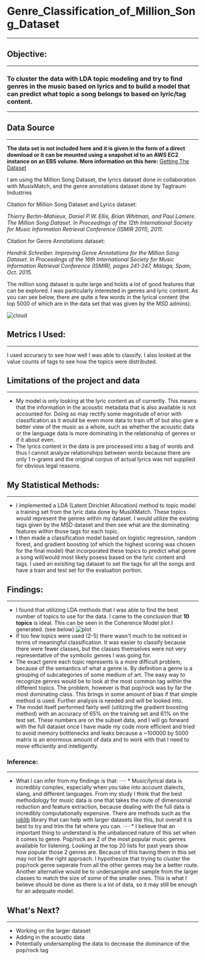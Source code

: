 # Genre_Classification_of_Million_Song_Dataset
---
## Objective:
---
### **To cluster the data with LDA topic modeling and try to find genres in the music based on lyrics and to build a model that can predict what topic a song belongs to based on lyric/tag content.**
---

## Data Source
---
**The data set is not included here and it is given in the form of a direct download or it can be mounted using a snapshot id to an AWS EC2 instance on an EBS volume. More information on this here:** 
[Getting The Dataset](https://labrosa.ee.columbia.edu/millionsong/pages/getting-dataset "Million Song Dataset")

I am using the Million Song Dataset, the lyrics dataset done in collaboration with MusixMatch, and the genre annotations dataset done by Tagtraum Industries


Citation for Million Song Dataset and Lyrics dataset:

*Thierry Bertin-Mahieux, Daniel P.W. Ellis, Brian Whitman, and Paul Lamere.*
*The Million Song Dataset. In Proceedings of the 12th International Society*
*for Music Information Retrieval Conference (ISMIR 2011), 2011.*


Citation for Genre Annotations dataset:

*Hendrik Schreiber.*
*Improving Genre Annotations for the Million Song Dataset.*
*In Proceedings of the 16th International Society for Music Information*
*Retrieval Conference (ISMIR), pages 241-247, Málaga, Spain, Oct. 2015.*

The million song dataset is quite large and holds a lot of good features that can be explored. I was particularly interested in genres and lyric content. As you can see below, there are quite a few words in the lyrical content (the top 5000 of which are in the data set that was given by the MSD admins).

![cloud](./wordcloud/words.png)

## Metrics I Used:
---
I used accuracy to see how well I was able to classify. I also looked at the value counts of tags to see how the topics were distributed.

 
## Limitations of the project and data
---
- My model is only looking at the lyric content as of currently. This means that the information in the acoustic metadata that is also available is not accounted for. Doing so may rectify some magnitude of error with classification as it would be even more data to train off of but also give a better view of the music as a whole, such as whether the acoustic data or the language data is more dominating in the relationship of genres or if it about even.
- The lyrics content in the data is pre processed into a bag of words and thus I cannot analyze relationships between words because there are only 1 n-grams and the original corpus of actual lyrics was not supplied for obvious legal reasons.

## My Statistical Methods:
----
 - I implemented a LDA (Latent Dirichlet Allocation) method to topic model a training set from the lyric data done by MusiXMatch. These topics would represent the genres within my dataset. I would utilize the existing tags given by the MSD dataset and then see what are the dominating features within those tags for each topic. 
 - I then made a classification model based on logistic regression, random forest, and gradient boosting (of which the highest scoring was chosen for the final model) that incorporated these topics to predict what genre a song will/would most likely posess based on the lyric content and tags. I used an exisiting tag dataset to set the tags for all the songs and have a train and test set for the evaluation portion.

## Findings:
---
 - I found that utilizing LDA methods that I was able to find the best number of topics to use for the data. I came to the conclusion that **10 topics** is ideal. This can be seen in the Coherence Model plot I generated. (see below)
![plot]('./model_plot.png')
 - If too few topics were used (2-5) there wasn't much to be noticed in terms of meaningful classification. It was easier to classify because there were fewer classes, but the classes themselves were not very representative of the symbolic genres I was going for.
 - The exact genre each topic represents is a more difficult problem, because of the semantics of what a genre is. By definition a genre is a grouping of subcategories of some medium of art. The easy way to recognize genres would be to look at the most common tag within the different topics. The problem, however is that pop/rock was by far the most dominating class. This brings in some amount of bias if that simple method is used. Further analysis is needed and will be looked into.
 - The model itself performed fairly well (utilizing the gradient boosting method) with an accuracy of 65% on the training set and 61% on the test set. These numbers are on the subset data, and I will go forward with the full dataset once I have made my code more efficient and tried to avoid memory bottlenecks and leaks because a ~100000 by 5000 matrix is an enormous amount of data and to work with that I need to move efficiently and intelligently.

### Inference:
----
 - What I can infer from my findings is that:
 ⋅⋅⋅⋅ * Music/lyrical data is incredibly complex, especially when you take into account dialects, slang, and different languages. From my study I think that the best methodology for music data is one that takes the route of dimensional reduction and feature extraction, because dealing with the full data is incredibly computationally expensive. There are methods such as the [joblib](https://joblib.readthedocs.io/en/latest/) library that can help with larger datasets like this, but overall it is best to try and trim the fat where you can.
 ⋅⋅⋅⋅ * I believe that an important thing to understand is the unbalanced nature of this set when it comes to genre. Pop/rock are 2 of the most popular music genres available for listening. Looking at the top 20 lists for past years show how popular those 2 genres are. Because of this having them in this set may not be the right approach. I hypothesize that trying to cluster the pop/rock genre seperate from all the other genres may be a better route. Another alternative would be to undersample and sample from the larger classes to match the size of some of the smaller ones. This is what I believe should be done as there is a lot of data, so it may still be enough for an adequate model.

## What's Next?
---
 - Working on the larger dataset
 - Adding in the acoustic data
 - Potentially undersampling the data to decrease the dominance of the pop/rock tag
